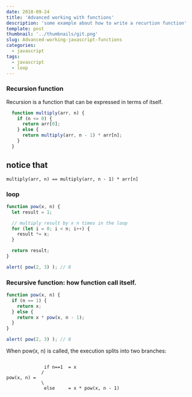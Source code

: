 ```yaml
---
date: 2018-09-24
title: 'Advanced working with functions'
description: 'some example about how to write a recurtion function'
template: post
thumbnail: '../thumbnails/git.png'
slug: Advanced-working-javascript-functions
categories:
  - javascript
tags:
  - javascript
  - loop
---
```




### Recursion function 

Recursion is a function that can be expressed in terms of itself.


```javascript
  function multiply(arr, n) {
    if (n <= 0) {
      return arr[0];
    } else {
      return multiply(arr, n - 1) * arr[n];
    }
  }

```

## notice that
```
multiply(arr, n) == multiply(arr, n - 1) * arr[n]

```



### loop

```javascript
function pow(x, n) {
  let result = 1;

  // multiply result by x n times in the loop
  for (let i = 0; i < n; i++) {
    result *= x;
  }

  return result;
}

alert( pow(2, 3) ); // 8
```

### Recursive function: how function call itself.
```javascript
function pow(x, n) {
  if (n == 1) {
    return x;
  } else {
    return x * pow(x, n - 1);
  }
}

alert( pow(2, 3) ); // 8

```

When pow(x, n) is called, the execution splits into two branches:
```

              if n==1  = x
             /
pow(x, n) =
             \
              else     = x * pow(x, n - 1)

```